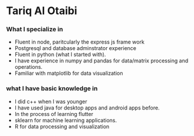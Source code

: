 # Tariq Al Otaibi
### What I specialize in
- Fluent in node, paritcularly the express js frame work
- Postgresql and database adminstrator experience
- Fluent in python (what I started with).
- I have experience in numpy and pandas for data/matrix processing and operations.
- Familiar with matplotlib for data visualization
### what I have basic knowledge in
- I did c++ when I was younger
- I have used java for desktop apps and android apps before.
- In the process of learning flutter
- sklearn for machine learning applications.
- R for data processing and visualization
<!---
byte-food/byte-food is a ✨ special ✨ repository because its `README.md` (this file) appears on your GitHub profile.
You can click the Preview link to take a look at your changes.
--->
